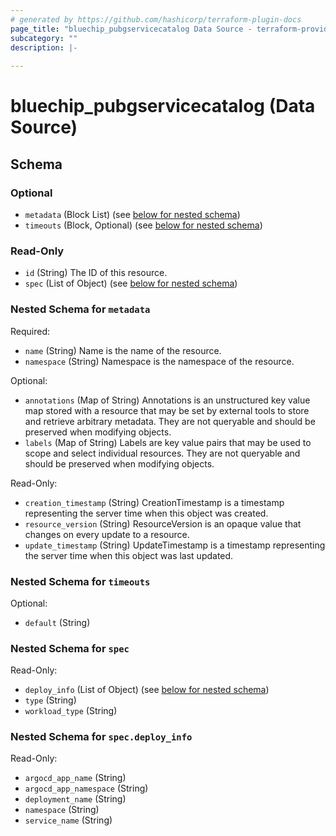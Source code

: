 ```yaml
---
# generated by https://github.com/hashicorp/terraform-plugin-docs
page_title: "bluechip_pubgservicecatalog Data Source - terraform-provider-bluechip"
subcategory: ""
description: |-
  
---
```


# bluechip_pubgservicecatalog (Data Source)





<!-- schema generated by tfplugindocs -->
## Schema

### Optional

- `metadata` (Block List) (see [below for nested schema](#nestedblock--metadata))
- `timeouts` (Block, Optional) (see [below for nested schema](#nestedblock--timeouts))

### Read-Only

- `id` (String) The ID of this resource.
- `spec` (List of Object) (see [below for nested schema](#nestedatt--spec))

<a id="nestedblock--metadata"></a>
### Nested Schema for `metadata`

Required:

- `name` (String) Name is the name of the resource.
- `namespace` (String) Namespace is the namespace of the resource.

Optional:

- `annotations` (Map of String) Annotations is an unstructured key value map stored with a resource that may be set by external tools to store and retrieve arbitrary metadata. They are not queryable and should be preserved when modifying objects.
- `labels` (Map of String) Labels are key value pairs that may be used to scope and select individual resources. They are not queryable and should be preserved when modifying objects.

Read-Only:

- `creation_timestamp` (String) CreationTimestamp is a timestamp representing the server time when this object was created.
- `resource_version` (String) ResourceVersion is an opaque value that changes on every update to a resource.
- `update_timestamp` (String) UpdateTimestamp is a timestamp representing the server time when this object was last updated.


<a id="nestedblock--timeouts"></a>
### Nested Schema for `timeouts`

Optional:

- `default` (String)


<a id="nestedatt--spec"></a>
### Nested Schema for `spec`

Read-Only:

- `deploy_info` (List of Object) (see [below for nested schema](#nestedobjatt--spec--deploy_info))
- `type` (String)
- `workload_type` (String)

<a id="nestedobjatt--spec--deploy_info"></a>
### Nested Schema for `spec.deploy_info`

Read-Only:

- `argocd_app_name` (String)
- `argocd_app_namespace` (String)
- `deployment_name` (String)
- `namespace` (String)
- `service_name` (String)
